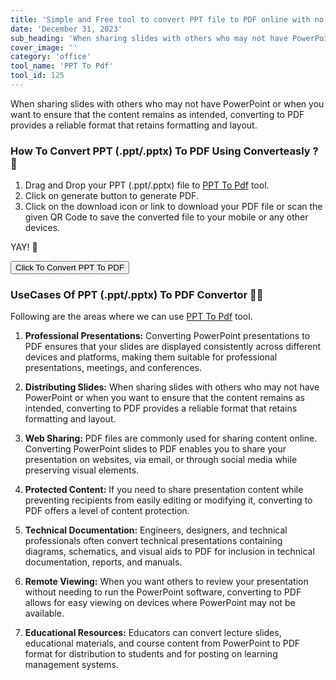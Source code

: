 ```yaml
---
title: 'Simple and Free tool to convert PPT file to PDF online with no restrictions.'
date: 'December 31, 2023'
sub_heading: 'When sharing slides with others who may not have PowerPoint or when you want to ensure that the content remains as intended'
cover_image: ''
category: 'office'
tool_name: 'PPT To Pdf'
tool_id: 125
---
```


When sharing slides with others who may not have PowerPoint or when you want to ensure that the content remains as intended, converting to PDF provides a reliable format that retains formatting and layout.

### How To Convert PPT (.ppt/.pptx) To PDF Using Converteasly ? 📄

1. Drag and Drop your PPT (.ppt/.pptx) file to [PPT To Pdf](https://www.converteasly.com/uploads/ppt-to-pdf/125) tool.
2. Click on generate button to generate PDF.
3. Click on the download icon or link to download your PDF file or scan the given QR Code to save the converted file to your mobile or any other devices.

YAY! 🥳 

<button url='https://www.converteasly.com/uploads/ppt-to-pdf/125'>Click To Convert PPT To PDF</button>

### UseCases Of PPT (.ppt/.pptx) To PDF Convertor 🙇‍♀️

Following are the areas where we can use [PPT To Pdf](https://www.converteasly.com/uploads/ppt-to-pdf/125) tool.

1. **Professional Presentations:** Converting PowerPoint presentations to PDF ensures that your slides are displayed consistently across different devices and platforms, making them suitable for professional presentations, meetings, and conferences.

2. **Distributing Slides:** When sharing slides with others who may not have PowerPoint or when you want to ensure that the content remains as intended, converting to PDF provides a reliable format that retains formatting and layout.

3. **Web Sharing:** PDF files are commonly used for sharing content online. Converting PowerPoint slides to PDF enables you to share your presentation on websites, via email, or through social media while preserving visual elements.

4. **Protected Content:** If you need to share presentation content while preventing recipients from easily editing or modifying it, converting to PDF offers a level of content protection.

5. **Technical Documentation:** Engineers, designers, and technical professionals often convert technical presentations containing diagrams, schematics, and visual aids to PDF for inclusion in technical documentation, reports, and manuals.

6. **Remote Viewing:** When you want others to review your presentation without needing to run the PowerPoint software, converting to PDF allows for easy viewing on devices where PowerPoint may not be available.

7. **Educational Resources:** Educators can convert lecture slides, educational materials, and course content from PowerPoint to PDF format for distribution to students and for posting on learning management systems.



